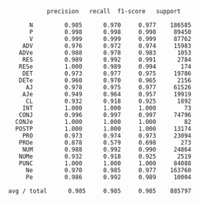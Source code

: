               precision   recall  f1-score   support

          N         0.985      0.970     0.977    186585
          P         0.998      0.998     0.998     89450
          V         0.999      0.999     0.999     87762
        ADV         0.976      0.972     0.974     15983
       ADVe         0.988      0.978     0.983      1053
        RES         0.989      0.992     0.991      2784
       RESe         1.000      0.989     0.994       174
        DET         0.973      0.977     0.975     19786
       DETe         0.960      0.970     0.965      2156
         AJ         0.978      0.975     0.977     61526
        AJe         0.949      0.964     0.957     19919
         CL         0.932      0.918     0.925      1892
        INT         1.000      1.000     1.000        73
       CONJ         0.996      0.997     0.997     74796
      CONJe         1.000      1.000     1.000        82
      POSTP         1.000      1.000     1.000     13174
        PRO         0.973      0.974     0.973     23094
       PROe         0.878      0.579     0.698       273
        NUM         0.988      0.992     0.990     24864
       NUMe         0.932      0.918     0.925      2519
       PUNC         1.000      1.000     1.000     84088
         Ne         0.970      0.985     0.977    163760
         Pe         0.986      0.992     0.989     10004

    avg / total      0.985     0.985     0.985    885797
    
 